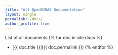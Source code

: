 ```yaml
---
title: "All OpenRVDAS Documentation"
layout: single
permalink: /docs/
author_profile: true
---
```

List of all documents
{% for doc in site.docs %}
  - [{{ doc.title }}]({{ doc.permalink }})
{% endfor %}
